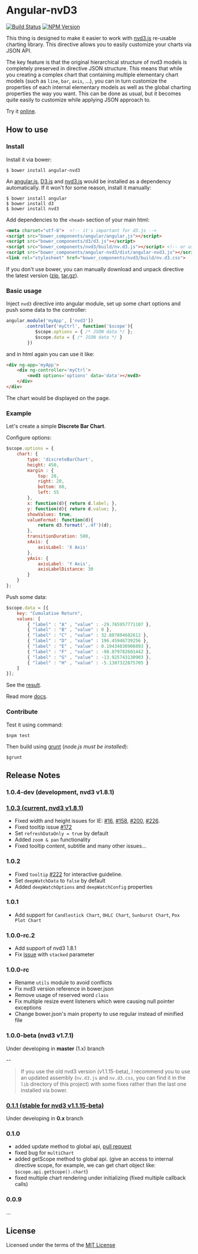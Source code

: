 # Angular-nvD3

[![Build Status](https://travis-ci.org/krispo/angular-nvd3.svg?branch=master)](https://travis-ci.org/krispo/angular-nvd3)
[![NPM Version](http://img.shields.io/npm/v/angular-nvd3.svg?style=flat)](https://www.npmjs.org/package/angular-nvd3)

This thing is designed to make it easier to work with [nvd3.js](https://github.com/novus/nvd3) re-usable charting library. This directive allows you to easily customize your charts via JSON API.

The key feature is that the original hierarchical structure of nvd3 models is completely preserved in directive JSON structure. This means that while you creating a complex chart that containing multiple elementary chart models (such as `line`, `bar`, `axis`, ...), you can in turn customize the properties of each internal elementary models as well as the global charting properties the way you want. This can be done as usual, but it becomes quite easily to customize while applying JSON approach to. 

Try it [online](http://krispo.github.io/angular-nvd3/).

## How to use

### Install

Install it via bower:

    $ bower install angular-nvd3
    
An [angular.js](https://angularjs.org/), [D3.js](http://d3js.org/) and [nvd3.js](http://nvd3.org/) would be installed as a dependency automatically. If it won't for some reason, install it manually:
    
    $ bower install angular
    $ bower install d3
    $ bower install nvd3

Add dependencies to the `<head>` section of your main html:
```html
<meta charset="utf-8">  <!-- it's important for d3.js -->
<script src="bower_components/angular/angular.js"></script>
<script src="bower_components/d3/d3.js"></script>
<script src="bower_components/nvd3/build/nv.d3.js"></script> <!-- or use another assembly -->
<script src="bower_components/angular-nvd3/dist/angular-nvd3.js"></script>
<link rel="stylesheet" href="bower_components/nvd3/build/nv.d3.css">
```

If you don't use bower, you can manually download and unpack directive the latest version ([zip](https://github.com/krispo/angular-nvd3/archive/v1.0.3.zip), [tar.gz](https://github.com/krispo/angular-nvd3/archive/v1.0.3.tar.gz)).

### Basic usage

Inject `nvd3` directive into angular module, set up some chart options and push some data to the controller:
```javascript
angular.module('myApp', ['nvd3'])
       .controller('myCtrl', function('$scope'){
           $scope.options = { /* JSON data */ };
           $scope.data = { /* JSON data */ }
        })
```

and in html again you can use it like:
```html
<div ng-app='myApp'>
    <div ng-controller='myCtrl'>
        <nvd3 options='options' data='data'></nvd3>
    </div>
</div>
```

The chart would be displayed on the page.

### Example

Let's create a simple **Discrete Bar Chart**.

Configure options:
```javascript
$scope.options = {
    chart: {
        type: 'discreteBarChart',
        height: 450,
        margin : {
            top: 20,
            right: 20,
            bottom: 60,
            left: 55
        },
        x: function(d){ return d.label; },
        y: function(d){ return d.value; },
        showValues: true,
        valueFormat: function(d){
            return d3.format(',.4f')(d);
        },
        transitionDuration: 500,
        xAxis: {
            axisLabel: 'X Axis'
        },
        yAxis: {
            axisLabel: 'Y Axis',
            axisLabelDistance: 30
        }
    }
};
```

Push some data:
```javascript
$scope.data = [{
    key: "Cumulative Return",
    values: [
        { "label" : "A" , "value" : -29.765957771107 },
        { "label" : "B" , "value" : 0 },
        { "label" : "C" , "value" : 32.807804682612 },
        { "label" : "D" , "value" : 196.45946739256 },
        { "label" : "E" , "value" : 0.19434030906893 },
        { "label" : "F" , "value" : -98.079782601442 },
        { "label" : "G" , "value" : -13.925743130903 },
        { "label" : "H" , "value" : -5.1387322875705 }
    ]
}];
```

See the [result](http://krispo.github.io/angular-nvd3/#/discreteBarChart).

Read more [docs](http://krispo.github.io/angular-nvd3/#/quickstart).

### Contribute

Test it using command:

    $npm test

Then build using [grunt](http://gruntjs.com/) (*node.js must be installed*):

    $grunt

## Release Notes

### 1.0.4-dev (development, nvd3 v1.8.1)

### [1.0.3 (current, nvd3 v1.8.1)](https://github.com/krispo/angular-nvd3/releases/tag/v1.0.3)
* Fixed width and height issues for IE: [#16](https://github.com/krispo/angular-nvd3/issues/16), [#158](https://github.com/krispo/angular-nvd3/issues/158), [#200](https://github.com/krispo/angular-nvd3/issues/200), [#226](https://github.com/krispo/angular-nvd3/issues/226).
* Fixed tooltip issue [#172](https://github.com/krispo/angular-nvd3/issues/172)
* Set `refreshDataOnly = true` by default
* Added `zoom & pan` functionality
* Fixed tooltip content, subtitle and many other issues...

### 1.0.2
* Fixed `tooltip` [#222](https://github.com/krispo/angular-nvd3/pull/222) for interactive guideline.
* Set `deepWatchData` to `false` by default
* Added `deepWatchOptions` and `deepWatchConfig` properties

### 1.0.1
* Add support for `Candlestick Chart`, `OHLC Chart`, `Sunburst Chart`, `Pox Plot Chart`

### 1.0.0-rc.2
* Add support of nvd3 1.8.1
* Fix [issue](https://github.com/krispo/angular-nvd3/issues/100) with `stacked` parameter

### 1.0.0-rc
* Rename `utils` module to avoid conflicts
* Fix nvd3 version reference in bower.json
* Remove usage of reserved word `class`
* Fix multiple resize event listeners which were causing null pointer exceptions
* Change bower.json's main property to use regular instead of minified file

### 1.0.0-beta (nvd3 v1.7.1)
Under developing in **master** (1.x) branch

--

> If you use the old nvd3 version (v1.1.15-beta), I recommend you to use an updated assembly (`nv.d3.js` and `nv.d3.css`, you can find it in the `lib` directory of this project) with some fixes rather than the last one installed via bower.

### [0.1.1 (stable for nvd3 v1.1.15-beta)](https://github.com/krispo/angular-nvd3/releases/tag/v0.1.1)
Under developing in **0.x** branch

### 0.1.0
* added update method to global api, [pull request](https://github.com/krispo/angular-nvd3/pull/27)
* fixed bug for `multiChart`
* added getScope method to global api. (give an access to internal directive scope, for example, we can get chart object like: `$scope.api.getScope().chart`)
* fixed multiple chart rendering under initializing (fixed multiple callback calls)

### 0.0.9
...

## License
Licensed under the terms of the [MIT License](https://github.com/krispo/angular-nvd3/blob/master/LICENSE)
